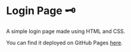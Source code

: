 # Login Page 🗝

A simple login page made using HTML and CSS.

You can find it deployed on GitHub Pages [here](https://zerobrofan.github.io/login-page/LoginPage.html).
